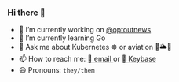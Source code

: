 <!-- ![Coding in woods header image](cover.jpeg) -->
### Hi there 👋

- 🔭 I’m currently working on [@optoutnews](https://github.com/optoutnews)
- 🌱 I’m currently learning Go
- 💬 Ask me about Kubernetes ☸️ or aviation 🛫🌥🛬
- 📫 How to reach me: [📧 email ](public@noahsbwilliams.com) or [🔑 Keybase](https://keybase.io/noahsbwilliams)
- 😄 Pronouns: `they/them`
<!-- - 👯 I’m looking to collaborate on self-hosted optimized stuff  -->
<!-- - 🤔 I’m looking for help with ... -->
<!-- - ⚡ Fun fact: ... -->

